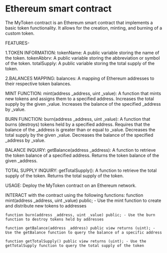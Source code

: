 # Ethereum smart contract

The MyToken contract is an Ethereum smart contract that implements a basic token functionality. It allows for the creation, minting, and burning of a custom token.

FEATURES-

1.TOKEN INFORMATION: tokenName: A public variable storing the name of the token. tokenAbbrv: A public variable storing the abbreviation or symbol of the token. totalSupply: A public variable storing the total supply of the token.

2.BALANCES MAPPING: balances: A mapping of Ethereum addresses to their respective token balances.

MINT FUNCTION: mint(address _address, uint _value): A function that mints new tokens and assigns them to a specified address. Increases the total supply by the given _value. Increases the balance of the specified _address by _value.

BURN FUNCTION: burn(address _address, uint _value): A function that burns (destroys) tokens held by a specified address. Requires that the balance of the _address is greater than or equal to _value. Decreases the total supply by the given _value. Decreases the balance of the specified _address by _value.

BALANCE INQUIRY: getBalance(address _address): A function to retrieve the token balance of a specified address. Returns the token balance of the given _address.

TOTAL SUPPLY INQUIRY: getTotalSupply(): A function to retrieve the total supply of the token. Returns the total supply of the token.

USAGE: Deploy the MyToken contract on an Ethereum network.

INTERACT with the contract using the following functions: function mint(address _address, uint _value) public; - Use the mint function to create and distribute new tokens to addresses
    
    function burn(address _address, uint _value) public; - Use the burn function to destroy tokens held by addresses
    
    function getBalance(address _address) public view returns (uint); - Use the getBalance function to query the balance of a specific address
    
    function getTotalSupply() public view returns (uint); - Use the getTotalSupply function to query the total supply of the token


